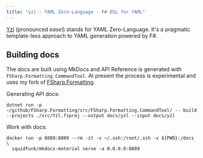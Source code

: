 ```yaml
---
title: "yzl - YAML Zero-Language - F# DSL for YAML"
---
```


[Yzl](https://github.com/queil/yzl) (pronounced *easel*) stands for YAML Zero-Language. It's a pragmatic template-less approach to YAML generation powered by F#.



## Building docs

The docs are built using MkDocs and API Reference is generated with `FSharp.Formatting.CommandTool`. At present the process is experimental and uses my fork of [FSharp.Formatting](https://github.com/queil/FSharp.Formatting).

Generating API docs:

```
dotnet run -p ~/github/FSharp.Formatting/src/FSharp.Formatting.CommandTool/ -- build --projects ./src/Yzl.fsproj --output docs/yzl --input docs/yzl
```

Work with docs:
```
docker run -p 8089:8089 --rm -it -v ~/.ssh:/root/.ssh -v ${PWD}:/docs \
  squidfunk/mkdocs-material serve -a 0.0.0.0:8089
```